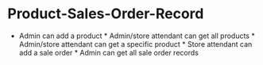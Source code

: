 # Product-Sales-Order-Record
* Admin can add a product * Admin/store attendant can get all products * Admin/store attendant can get a specific product * Store attendant can add a sale order * Admin can get all sale order records
